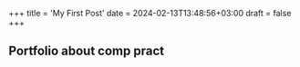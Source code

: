 ﻿+++
title = 'My First Post'
date = 2024-02-13T13:48:56+03:00
draft = false
+++
## Portfolio about comp pract

